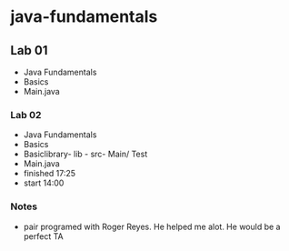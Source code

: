 # java-fundamentals

## Lab 01

- Java Fundamentals
- Basics
- Main.java




### Lab 02
- Java Fundamentals
- Basics
- Basiclibrary- lib - src- Main/ Test
- Main.java
- finished 17:25 
- start 14:00
### Notes

- pair programed with Roger Reyes. He helped me alot. He would be a perfect TA